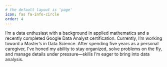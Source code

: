 ```yaml
---
# the default layout is 'page'
icon: fas fa-info-circle
order: 4
---
```


I’m a data enthusiast with a background in applied mathematics and a recently completed Google Data Analyst certification. Currently, I’m working toward a Master’s in Data Science. After spending five years as a personal caregiver, I’ve honed my ability to stay organized, solve problems on the fly, and manage details under pressure—skills I’m eager to bring into data analysis.
